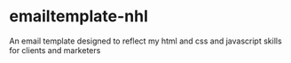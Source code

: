 # emailtemplate-nhl
An email template designed to reflect my html and css and javascript skills for clients and marketers
